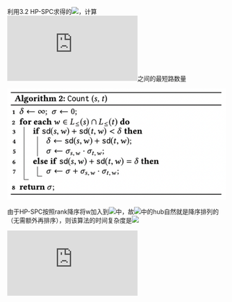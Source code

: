 

利用3.2 HP-SPC求得的![](http://latex.codecogs.com/svg.latex?L_{\le}(\cdot))，计算![](http://latex.codecogs.com/svg.latex?(s,t))之间的最短路数量

<img src="3.3 Query Evaluation.assets/image-20221108213627916.png" alt="image-20221108213627916" style="zoom:100%;" />

由于HP-SPC按照rank降序将w加入到![](http://latex.codecogs.com/svg.latex?L_{\le}(v))中，故![](http://latex.codecogs.com/svg.latex?L_{\le}(v))中的hub自然就是降序排列的（无需额外再排序），则该算法的时间复杂度是![](http://latex.codecogs.com/svg.latex?O(|L_{\le}(s)|+|L_{\le}(t)|)）（双指针找![](http://latex.codecogs.com/svg.latex?L_{\le}(s))和![](http://latex.codecogs.com/svg.latex?L_{\le}(t))共同的![](http://latex.codecogs.com/svg.latex?w))





![](http://latex.codecogs.com/svg.latex?)